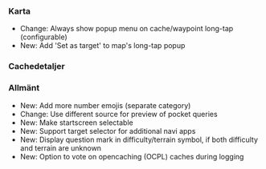 ### Karta
- Change: Always show popup menu on cache/waypoint long-tap (configurable)
- New: Add 'Set as target' to map's long-tap popup

### Cachedetaljer

### Allmänt
- New: Add more number emojis (separate category)
- Change: Use different source for preview of pocket queries
- New: Make startscreen selectable
- New: Support target selector for additional navi apps
- New: Display question mark in difficulty/terrain symbol, if both difficulty and terrain are unknown
- New: Option to vote on opencaching (OCPL) caches during logging
